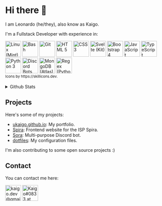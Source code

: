 Hi there 👋
===========

I am Leonardo (he/they), also know as Kaigo.

I'm a Fullstack Developer with experience in:
<div>
  <a href="#"><img title="Linux (Mint)" alt="Linux (Mint)" width="50" height="50" src="https://skillicons.dev/icons?i=linux"></a>
  <a href="#"><img title="Bash" alt="Bash" width="50" height="50" src="https://skillicons.dev/icons?i=bash"></a>
  <a href="#"><img title="Git" alt="Git" width="50" height="50" src="https://skillicons.dev/icons?i=git"></a>
  <a href="#"><img title="HTML 5" alt="HTML 5" width="50" height="50" src="https://skillicons.dev/icons?i=html"></a>
  <a href="#"><img title="CSS 3" alt="CSS 3" width="50" height="50" src="https://skillicons.dev/icons?i=css"></a>
  <a href="#"><img title="Svelte (Kit)" alt="Svelte (Kit)" width="50" height="50" src="https://skillicons.dev/icons?i=svelte"></a>
  <a href="#"><img title="Bootstrap 4" alt="Bootstrap 4" width="50" height="50" src="https://skillicons.dev/icons?i=bootstrap"></a>
  <a href="#"><img title="JavaScript" alt="JavaScript" width="50" height="50" src="https://skillicons.dev/icons?i=js"></a>
  <a href="#"><img title="TypeScript" alt="TypeScript" width="50" height="50" src="https://skillicons.dev/icons?i=ts"></a>
  <a href="#"><img title="Python 3" alt="Python 3" width="50" height="50" src="https://skillicons.dev/icons?i=python"></a>
  <a href="#"><img title="Discord Bots (discord.py, discord.js)" alt="Discord Bots (discord.py, discord.js)" width="50" height="50" src="https://skillicons.dev/icons?i=bots"></a>
  <a href="#"><img title="MongoDB (Atlas)" alt="MongoDB (Atlas)" width="50" height="50" src="https://skillicons.dev/icons?i=mongodb"></a>
  <a href="#"><img title="Regex (Python)" alt="Regex (Python)" width="50" height="50" src="https://skillicons.dev/icons?i=regex"></a>
</div>
<sub>Icons by https://skillicons.dev.</sub>
<br>
<br>

<details>
  <summary>Github Stats</summary>
  <br>
  <div>
    <a href="#">
      <picture>
        <source media="(prefers-color-scheme: dark)" srcset="https://github-readme-stats.vercel.app/api?username=uKaigo&count_private=true&include_all_commits=true&show_icons=true&theme=github_dark">
        <img alt="Account stats" src="https://github-readme-stats.vercel.app/api?username=uKaigo&count_private=true&include_all_commits=true&show_icons=true&theme=github_light">
      </picture>
    </a>
  </div>
  <div>
    <a href="#">
      <picture>
        <source media="(prefers-color-scheme: dark)" srcset="https://github-readme-stats.vercel.app/api/top-langs/?username=uKaigo&theme=github_dark">
        <img alt="Language Stats" src="https://github-readme-stats.vercel.app/api/top-langs/?username=uKaigo&theme=github_light">
      </picture>
    </a>
  </div>
</details>

Projects
--------

Here's some of my projects:

- [ukaigo.github.io](https://github.com/uKaigo/ukaigo.github.io): My portfolio.
- [Spira](https://github.com/uKaigo/Spira): Frontend website for the ISP Spira.
- [Sora](https://github.com/uKaigo/sora): Multi-purpose Discord bot.
- [dotfiles](https://github.com/uKaigo/dotfiles): My configuration files.

I'm also contributing to some open source projects :)

Contact
-------

You can contact me here:

<div>
  <a href="mailto:kaigo.dev@gmail.com?subject=Contact"><img title="kaigo.dev@gmail.com" alt="kaigo.dev@gmail.com" width="50" height="50" src="https://cdn.worldvectorlogo.com/logos/gmail-icon.svg"></a>
  <a href="https://discord.com/users/380441229416071170"><img title="Kaigo#0833 at Discord" alt="Kaigo#0833 at Discord" width="50" height="50" src="https://discord.com/assets/3437c10597c1526c3dbd98c737c2bcae.svg"></a>
</div>
